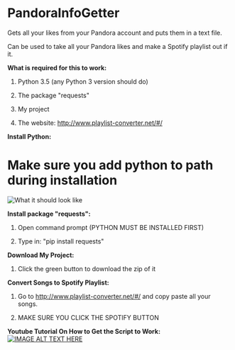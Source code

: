 # PandoraInfoGetter
Gets all your likes from your Pandora account and puts them in a text file. 

Can be used to take all your Pandora likes and make a Spotify playlist out if it.


**What is required for this to work:**

1. Python 3.5 (any Python 3 version should do)

1. The package "requests"

1. My project

1. The website: http://www.playlist-converter.net/#/

**Install Python:**

# Make sure you add python to path during installation
![What it should look like](https://docs.python.org/3/_images/win_installer.png)

**Install package "requests":**

1. Open command prompt (PYTHON MUST BE INSTALLED FIRST)

1. Type in: "pip install requests"

**Download My Project:**

1. Click the green button to download the zip of it

**Convert Songs to Spotify Playlist:**

1. Go to http://www.playlist-converter.net/#/ and copy paste all your songs.

1. MAKE SURE YOU CLICK THE SPOTIFY BUTTON

**Youtube Tutorial On How to Get the Script to Work:**
[![IMAGE ALT TEXT HERE](https://img.youtube.com/vi/lodjjKDWKi0/0.jpg)](https://youtu.be/lodjjKDWKi0)

